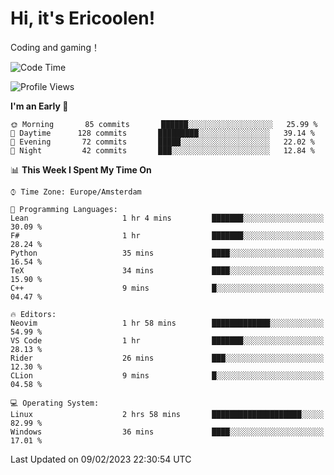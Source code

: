 # Hi, it's Ericoolen!
Coding and gaming！

<!--START_SECTION:waka-->
![Code Time](http://img.shields.io/badge/Code%20Time-663%20hrs%2023%20mins-blue)

![Profile Views](http://img.shields.io/badge/Profile%20Views-12-blue)

**I'm an Early 🐤** 

```text
🌞 Morning       85 commits       ██████░░░░░░░░░░░░░░░░░░░   25.99 % 
🌆 Daytime      128 commits       █████████░░░░░░░░░░░░░░░░   39.14 % 
🌃 Evening       72 commits       █████░░░░░░░░░░░░░░░░░░░░   22.02 % 
🌙 Night         42 commits       ███░░░░░░░░░░░░░░░░░░░░░░   12.84 % 

```


📊 **This Week I Spent My Time On** 

```text
⌚︎ Time Zone: Europe/Amsterdam

💬 Programming Languages: 
Lean                     1 hr 4 mins         ███████░░░░░░░░░░░░░░░░░░   30.09 % 
F#                       1 hr                ███████░░░░░░░░░░░░░░░░░░   28.24 % 
Python                   35 mins             ████░░░░░░░░░░░░░░░░░░░░░   16.54 % 
TeX                      34 mins             ████░░░░░░░░░░░░░░░░░░░░░   15.90 % 
C++                      9 mins              █░░░░░░░░░░░░░░░░░░░░░░░░   04.47 % 

🔥 Editors: 
Neovim                   1 hr 58 mins        █████████████░░░░░░░░░░░░   54.99 % 
VS Code                  1 hr                ███████░░░░░░░░░░░░░░░░░░   28.13 % 
Rider                    26 mins             ███░░░░░░░░░░░░░░░░░░░░░░   12.30 % 
CLion                    9 mins              █░░░░░░░░░░░░░░░░░░░░░░░░   04.58 % 

💻 Operating System: 
Linux                    2 hrs 58 mins       ████████████████████░░░░░   82.99 % 
Windows                  36 mins             ████░░░░░░░░░░░░░░░░░░░░░   17.01 % 

```


 Last Updated on 09/02/2023 22:30:54 UTC
<!--END_SECTION:waka-->


